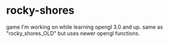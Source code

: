 rocky-shores
============

game I'm working on while learning opengl 3.0 and up. same as "rocky_shores_OLD" but uses newer opengl functions.